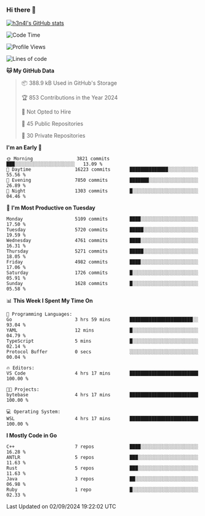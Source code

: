 ### Hi there 👋

[![h3n4l's GitHub stats](https://github-readme-stats.vercel.app/api?username=h3n4l&count_private=true&show_icons=true&theme=radical)](https://github.com/h3n4l/github-readme-stats)

<!--START_SECTION:waka-->
![Code Time](http://img.shields.io/badge/Code%20Time-1%2C915%20hrs%2052%20mins-blue)

![Profile Views](http://img.shields.io/badge/Profile%20Views-6-blue)

![Lines of code](https://img.shields.io/badge/From%20Hello%20World%20I%27ve%20Written-11.3%20million%20lines%20of%20code-blue)

**🐱 My GitHub Data** 

> 📦 388.9 kB Used in GitHub's Storage 
 > 
> 🏆 853 Contributions in the Year 2024
 > 
> 🚫 Not Opted to Hire
 > 
> 📜 45 Public Repositories 
 > 
> 🔑 30 Private Repositories 
 > 
**I'm an Early 🐤** 

```text
🌞 Morning                3821 commits        ███░░░░░░░░░░░░░░░░░░░░░░   13.09 % 
🌆 Daytime                16223 commits       ██████████████░░░░░░░░░░░   55.56 % 
🌃 Evening                7850 commits        ███████░░░░░░░░░░░░░░░░░░   26.89 % 
🌙 Night                  1303 commits        █░░░░░░░░░░░░░░░░░░░░░░░░   04.46 % 
```
📅 **I'm Most Productive on Tuesday** 

```text
Monday                   5109 commits        ████░░░░░░░░░░░░░░░░░░░░░   17.50 % 
Tuesday                  5720 commits        █████░░░░░░░░░░░░░░░░░░░░   19.59 % 
Wednesday                4761 commits        ████░░░░░░░░░░░░░░░░░░░░░   16.31 % 
Thursday                 5271 commits        █████░░░░░░░░░░░░░░░░░░░░   18.05 % 
Friday                   4982 commits        ████░░░░░░░░░░░░░░░░░░░░░   17.06 % 
Saturday                 1726 commits        █░░░░░░░░░░░░░░░░░░░░░░░░   05.91 % 
Sunday                   1628 commits        █░░░░░░░░░░░░░░░░░░░░░░░░   05.58 % 
```


📊 **This Week I Spent My Time On** 

```text
💬 Programming Languages: 
Go                       3 hrs 59 mins       ███████████████████████░░   93.04 % 
YAML                     12 mins             █░░░░░░░░░░░░░░░░░░░░░░░░   04.79 % 
TypeScript               5 mins              █░░░░░░░░░░░░░░░░░░░░░░░░   02.14 % 
Protocol Buffer          0 secs              ░░░░░░░░░░░░░░░░░░░░░░░░░   00.04 % 

🔥 Editors: 
VS Code                  4 hrs 17 mins       █████████████████████████   100.00 % 

🐱‍💻 Projects: 
bytebase                 4 hrs 17 mins       █████████████████████████   100.00 % 

💻 Operating System: 
WSL                      4 hrs 17 mins       █████████████████████████   100.00 % 
```

**I Mostly Code in Go** 

```text
C++                      7 repos             ████░░░░░░░░░░░░░░░░░░░░░   16.28 % 
ANTLR                    5 repos             ███░░░░░░░░░░░░░░░░░░░░░░   11.63 % 
Rust                     5 repos             ███░░░░░░░░░░░░░░░░░░░░░░   11.63 % 
Java                     3 repos             ██░░░░░░░░░░░░░░░░░░░░░░░   06.98 % 
Ruby                     1 repo              █░░░░░░░░░░░░░░░░░░░░░░░░   02.33 % 
```




 Last Updated on 02/09/2024 19:22:02 UTC
<!--END_SECTION:waka-->

